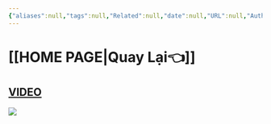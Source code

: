 ```yaml
---
{"aliases":null,"tags":null,"Related":null,"date":null,"URL":null,"Author":null,"dg-publish":true,"image":"https://i.imgur.com/OPyNlbU.png","permalink":"/noi-dung-khoa-hoc/phan-2-mo-rong-va-ung-dung/them-icon-voi-1-click/","dgPassFrontmatter":true,"noteIcon":"1"}
---
```


 
# [[HOME PAGE\|Quay Lại👈]]


## [VIDEO](https://www.facebook.com/groups/219067851029823/posts/326513083618632/)


![](https://i.imgur.com/OPyNlbU.png)
